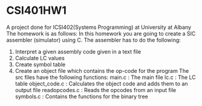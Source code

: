 # CSI401HW1
A project done for ICSI402(Systems Programming) at University at Albany
The homework is as follows:
In this homework you are going to create a SIC assembler (simulator) using C. The assembler has to do the following:
1.	Interpret a given assembly code given in a text file
2.	Calculate LC values 
3.	Create symbol table
4.	Create an object file which contains the op-code for the program
The src files have the following functions:
main.c : The main file
lc.c : The LC table
object_code.c : Calculates the object code and adds them to an output file
readopcodes.c : Reads the opcodes from an input file
symbols.c : Contains the functions for the binary tree

